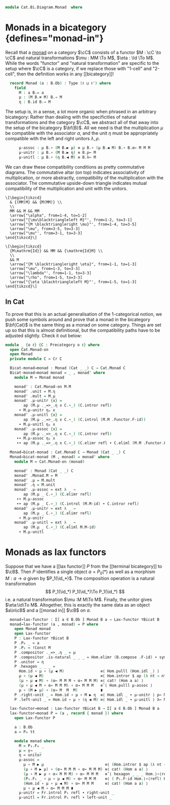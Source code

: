 <!--
```agda
open import Cat.Instances.Shape.Terminal
open import Cat.Bi.Instances.Terminal
open import Cat.Bi.Base
open import Cat.Prelude

import Cat.Functor.Reasoning as Fr
import Cat.Diagram.Monad as Cat
import Cat.Reasoning as Cr
```
-->

```agda
module Cat.Bi.Diagram.Monad  where
```

<!--
```agda
open _=>_ hiding (η)
open Functor

module _ {o ℓ ℓ'} (B : Prebicategory o ℓ ℓ') where
  private module B = Prebicategory B
```
-->

# Monads in a bicategory {defines="monad-in"}

Recall that a [monad] _on_ a category $\cC$ consists of a functor $M :
\cC \to \cC$ and natural transformations $\mu : MM \To M$, $\eta : \Id
\To M$. While the words "functor" and "natural transformation" are
specific to the setup where $\cC$ is a category, if we replace those
with "1-cell" and "2-cell", then the definition works in any
[[bicategory]]!

[monad]: Cat.Diagram.Monad.html

```agda
  record Monad (a : B.Ob) : Type (ℓ ⊔ ℓ') where
    field
      M : a B.↦ a
      μ : (M B.⊗ M) B.⇒ M
      η : B.id B.⇒ M
```

The setup is, in a sense, a lot more organic when phrased in an
arbitrary bicategory: Rather than dealing with the specificities of
natural transformations and the category $\cC$, we abstract all of
that away into the setup of the bicategory $\bf{B}$. All we need is that
the multiplication $\mu$ be compatible with the associator $\alpha$, and
the unit $\eta$ must be appropriately compatible with the left and right
unitors $\lambda, \rho$.

```agda
      μ-assoc : μ B.∘ (M B.▶ μ) ≡ μ B.∘ (μ B.◀ M) B.∘ B.α← M M M
      μ-unitr : μ B.∘ (M B.▶ η) ≡ B.ρ← M
      μ-unitl : μ B.∘ (η B.◀ M) ≡ B.λ← M
```

We can draw these compatibility conditions as pretty commutative
diagrams. The commutative altar (on top) indicates associativity of
multiplication, or more abstractly, compatibility of the multiplication
with the associator. The commutative upside-down triangle indicates
mutual compatibility of the multiplication and unit with the unitors.

<div class=mathpar>

~~~{.quiver}
\[\begin{tikzcd}
  & {(MM)M} && {M(MM)} \\
  \\
  MM && M && MM
  \arrow["\alpha", from=1-4, to=1-2]
  \arrow["{\mu\blacktriangleleft M}"', from=1-2, to=3-1]
  \arrow["{M \blacktriangleright \mu}"', from=1-4, to=3-5]
  \arrow["\mu", from=3-5, to=3-3]
  \arrow["\mu"', from=3-1, to=3-3]
\end{tikzcd}\]
~~~

~~~{.quiver}
\[\begin{tikzcd}
  {M\mathrm{Id}} && MM && {\mathrm{Id}M} \\
  \\
  && M
  \arrow["{M \blacktriangleright \eta}", from=1-1, to=1-3]
  \arrow["\mu", from=1-3, to=3-3]
  \arrow["\lambda"', from=1-1, to=3-3]
  \arrow["\rho", from=1-5, to=3-3]
  \arrow["{\eta \blacktriangleleft M}"', from=1-5, to=1-3]
\end{tikzcd}\]
~~~

</div>

## In Cat

To prove that this is an actual generalisation of the 1-categorical
notion, we push some symbols around and prove that a monad in the
bicategory $\bf{Cat}$ is the same thing as a monad _on_ some category.
Things are set up so that this is almost definitional, but the
compatibility paths have to be adjusted slightly. Check it out below:

```agda
module _ {o ℓ} {C : Precategory o ℓ} where
  open Cat.Monad-on
  open Monad
  private module C = Cr C

  Bicat-monad→monad : Monad (Cat _ _) C → Cat.Monad C
  Bicat-monad→monad monad = _ , monad' where
    module M = Monad monad

    monad' : Cat.Monad-on M.M
    monad' .unit = M.η
    monad' .mult = M.μ
    monad' .μ-unitr {x} =
        ap (M.μ ._=>_.η x C.∘_) (C.intror refl)
      ∙ M.μ-unitr ηₚ x
    monad' .μ-unitl {x} =
        ap (M.μ ._=>_.η x C.∘_) (C.introl (M.M .Functor.F-id))
      ∙ M.μ-unitl ηₚ x
    monad' .μ-assoc {x} =
        ap (M.μ ._=>_.η x C.∘_) (C.intror refl)
     ∙∙ M.μ-assoc ηₚ x
     ∙∙ ap (M.μ ._=>_.η x C.∘_) (C.elimr refl ∙ C.eliml (M.M .Functor.F-id))

  Monad→bicat-monad : Cat.Monad C → Monad (Cat _ _) C
  Monad→bicat-monad (M , monad) = monad' where
    module M = Cat.Monad-on (monad)

    monad' : Monad (Cat _ _) C
    monad' .Monad.M = M
    monad' .μ = M.mult
    monad' .η = M.unit
    monad' .μ-assoc = ext λ _ →
        ap (M.μ _ C.∘_) (C.elimr refl)
     ∙∙ M.μ-assoc
     ∙∙ ap (M.μ _ C.∘_) (C.introl (M.M-id) ∙ C.intror refl)
    monad' .μ-unitr = ext λ _ →
        ap (M.μ _ C.∘_) (C.elimr refl)
      ∙ M.μ-unitr
    monad' .μ-unitl = ext λ _ →
        ap (M.μ _ C.∘_) (C.eliml M.M-id)
      ∙ M.μ-unitl
```

<!--
```agda
module _ {o ℓ ℓ'} (B : Prebicategory o ℓ ℓ') where
  private
    open module B = Prebicategory B hiding (module Hom)
    module Hom {A} {B} = Cr (B.Hom A B) using (elimr ; idl ; id ; pulll ; intror ; _⟩∘⟨refl)
```
-->
# Monads as lax functors

Suppose that we have a [[lax functor]] $P$ from the [[terminal bicategory]] to $\cB$.
Then $P$ identifies a single object $a=P_0(*)$ as well as a morphism $M:a\to a$
given by $P_1(\id_*)$. The composition operation is a natural transformation
$$ P_1(\id_*) P_1(\id_*)\To P_1(\id_*) $$
i.e. a natural transformation $\mu :M M\To M$. Finally, the unitor gives
$\eta:\id\To M$.
Altogether, this is exactly the same data as an object $a\in\cB$ and a [[monad in]]
$\cB$ on $a$.

```agda
  monad→lax-functor : Σ[ a ∈ B.Ob ] Monad B a → Lax-functor ⊤Bicat B
  monad→lax-functor (a , monad) = P where
    open Monad monad
    open Lax-functor
    P : Lax-functor ⊤Bicat B
    P .P₀ _ = a
    P .P₁ = !Const M
    P .compositor ._=>_.η _ = μ
    P .compositor .is-natural _ _ _ = Hom.elimr (B.compose .F-id) ∙ sym (Hom.idl _)
    P .unitor = η
    P .hexagon _ _ _ =
      Hom.id ∘ μ ∘ (μ ◀ M)                ≡⟨ Hom.pulll (Hom.idl _) ⟩
      μ ∘ (μ ◀ M)                         ≡⟨ Hom.intror $ ap (λ nt → nt ._=>_.η (M , M , M)) associator.invr ⟩
      (μ ∘ μ ◀ M) ∘ (α← M M M ∘ α→ M M M) ≡⟨ cat! (Hom a a) ⟩
      (μ ∘ μ ◀ M ∘ α← M M M) ∘ α→ M M M   ≡˘⟨ Hom.pulll μ-assoc ⟩
      μ ∘ (M ▶ μ) ∘ (α→ M  M  M)          ∎
    P .right-unit _ = Hom.id ∘ μ ∘ M ▶ η  ≡⟨ Hom.idl _ ∙ μ-unitr ⟩ ρ← M ∎
    P .left-unit _ = Hom.id ∘ μ ∘ (η ◀ M) ≡⟨ Hom.idl _ ∙ μ-unitl ⟩ λ← M ∎

  lax-functor→monad : Lax-functor ⊤Bicat B → Σ[ a ∈ B.Ob ] Monad B a
  lax-functor→monad P = (a , record { monad }) where
    open Lax-functor P

    a : B.Ob
    a = P₀ tt

    module monad where
      M = P₁.F₀ _
      μ = γ→ _ _
      η = unitor
      μ-assoc =
        μ ∘ M ▶ μ                           ≡⟨ (Hom.intror $ ap (λ nt → nt ._=>_.η (M , M , M)) associator.invl) ⟩
        (μ ∘ M ▶ μ) ∘ (α→ M M M ∘ α← M M M) ≡⟨ cat! (Hom a a) ⟩
        (μ ∘ M ▶ μ ∘ α→ M M M) ∘ α← M M M   ≡˘⟨ hexagon _ _ _ Hom.⟩∘⟨refl ⟩
        (P₁.F₁ _ ∘ μ ∘ μ ◀ M) ∘ α← M M M    ≡⟨ ( P₁.F-id Hom.⟩∘⟨refl) Hom.⟩∘⟨refl  ⟩
        (Hom.id ∘ μ ∘ μ ◀ M) ∘ α← M M M     ≡⟨ cat! (Hom a a) ⟩
        μ ∘ μ ◀ M ∘ α← M M M ∎
      μ-unitr = Fr.introl P₁ refl ∙ right-unit _
      μ-unitl = Fr.introl P₁ refl ∙ left-unit _
```
